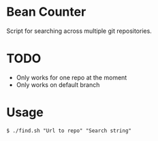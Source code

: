 # Bean Counter

Script for searching across multiple git repositories.

# TODO

- Only works for one repo at the moment
- Only works on default branch

# Usage

    $ ./find.sh "Url to repo" "Search string"
